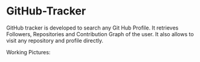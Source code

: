 # GitHub-Tracker
GitHub tracker is developed to search any Git Hub Profile.
It retrieves Followers, Repositories and Contribution Graph of the user.
It also allows to visit any repository and profile directly.

Working Pictures:
